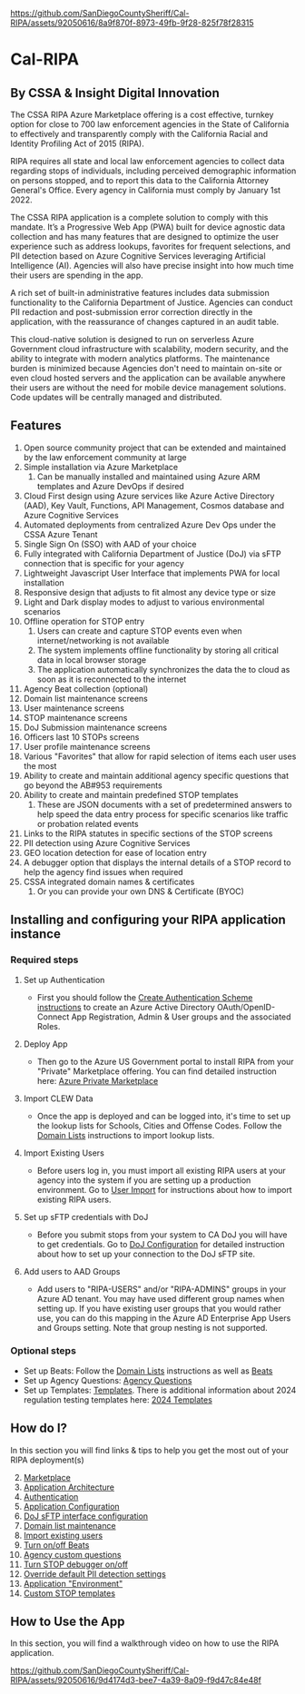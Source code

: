 https://github.com/SanDiegoCountySheriff/Cal-RIPA/assets/92050616/8a9f870f-8973-49fb-9f28-825f78f28315

# Cal-RIPA

## By CSSA & Insight Digital Innovation

The CSSA RIPA Azure Marketplace offering is a cost effective, turnkey option for close to 700 law enforcement agencies in the State of California to effectively and transparently comply with the California Racial and Identity Profiling Act of 2015 (RIPA).

RIPA requires all state and local law enforcement agencies to collect data regarding stops of individuals, including perceived demographic information on persons stopped, and to report this data to the California Attorney General's Office. Every agency in California must comply by January 1st 2022.

The CSSA RIPA application is a complete solution to comply with this mandate. It’s a Progressive Web App (PWA) built for device agnostic data collection and has many features that are designed to optimize the user experience such as address lookups, favorites for frequent selections, and PII detection based on Azure Cognitive Services leveraging Artificial Intelligence (AI). Agencies will also have precise insight into how much time their users are spending in the app.

A rich set of built-in administrative features includes data submission functionality to the California Department of Justice. Agencies can conduct PII redaction and post-submission error correction directly in the application, with the reassurance of changes captured in an audit table.

This cloud-native solution is designed to run on serverless Azure Government cloud infrastructure with scalability, modern security, and the ability to integrate with modern analytics platforms. The maintenance burden is minimized because Agencies don't need to maintain on-site or even cloud hosted servers and the application can be available anywhere their users are without the need for mobile device management solutions. Code updates will be centrally managed and distributed.

## Features

1. Open source community project that can be extended and maintained by the law enforcement community at large
2. Simple installation via Azure Marketplace
   1. Can be manually installed and maintained using Azure ARM templates and Azure DevOps if desired
3. Cloud First design using Azure services like Azure Active Directory (AAD), Key Vault, Functions, API Management, Cosmos database and Azure Cognitive Services
4. Automated deployments from centralized Azure Dev Ops under the CSSA Azure Tenant
5. Single Sign On (SSO) with AAD of your choice
6. Fully integrated with California Department of Justice (DoJ) via sFTP connection that is specific for your agency
7. Lightweight Javascript User Interface that implements PWA for local installation
8. Responsive design that adjusts to fit almost any device type or size
9. Light and Dark display modes to adjust to various environmental scenarios
10. Offline operation for STOP entry
    1. Users can create and capture STOP events even when internet/networking is not available
    2. The system implements offline functionality by storing all critical data in local browser storage
    3. The application automatically synchronizes the data the to cloud as soon as it is reconnected to the internet
11. Agency Beat collection (optional)
12. Domain list maintenance screens
13. User maintenance screens
14. STOP maintenance screens
15. DoJ Submission maintenance screens
16. Officers last 10 STOPs screens
17. User profile maintenance screens
18. Various "Favorites" that allow for rapid selection of items each user uses the most
19. Ability to create and maintain additional agency specific questions that go beyond the AB#953 requirements
20. Ability to create and maintain predefined STOP templates
    1. These are JSON documents with a set of predetermined answers to help speed the data entry process for specific scenarios like traffic or probation related events
21. Links to the RIPA statutes in specific sections of the STOP screens
22. PII detection using Azure Cognitive Services
23. GEO location detection for ease of location entry
24. A debugger option that displays the internal details of a STOP record to help the agency find issues when required
25. CSSA integrated domain names & certificates
    1. Or you can provide your own DNS & Certificate (BYOC)

## Installing and configuring your RIPA application instance

### Required steps

1. Set up Authentication

   - First you should follow the [Create Authentication Scheme instructions](./AUTHENTICATION.md) to create an Azure Active Directory OAuth/OpenID-Connect App Registration, Admin & User groups and the associated Roles.

2. Deploy App

   - Then go to the Azure US Government portal to install RIPA from your "Private" Marketplace offering. You can find detailed instruction here: [Azure Private Marketplace](./MARKETPLACE.md)

3. Import CLEW Data

   - Once the app is deployed and can be logged into, it's time to set up the lookup lists for Schools, Cities and Offense Codes. Follow the [Domain Lists](./DOMAIN-LISTS.md) instructions to import lookup lists.

4. Import Existing Users

   - Before users log in, you must import all existing RIPA users at your agency into the system if you are setting up a production environment. Go to [User Import](./USER-IMPORT.md) for instructions about how to import existing RIPA users.

5. Set up sFTP credentials with DoJ

   - Before you submit stops from your system to CA DoJ you will have to get credentials. Go to [DoJ Configuration](./DOJ-CONFIGURATION.md) for detailed instruction about how to set up your connection to the DoJ sFTP site.

6. Add users to AAD Groups
   - Add users to "RIPA-USERS" and/or "RIPA-ADMINS" groups in your Azure AD tenant. You may have used different group names when setting up. If you have existing user groups that you would rather use, you can do this mapping in the Azure AD Enterprise App Users and Groups setting. Note that group nesting is not supported.

### Optional steps

- Set up Beats: Follow the [Domain Lists](./DOMAIN-LISTS.md) instructions as well as [Beats](./BEATS.md.md)
- Set up Agency Questions: [Agency Questions](./DOJ-CONFIGURATION.md)
- Set up Templates: [Templates](./STOP-TEMPLATES.md). There is additional information about 2024 regulation testing templates here: [2024 Templates](./2024-REGULATION-UPDATE-DOJ-TESTING.md)

## How do I?

In this section you will find links & tips to help you get the most out of your RIPA deployment(s)

2. [Marketplace](./Documentation/MARKETPLACE.md)
3. [Application Architecture](/Documentation/ARCHITECTURE.md)
4. [Authentication](/Documentation/AUTHENTICATION.md)
5. [Application Configuration](./Documentation/APP-CONFIG.md)
6. [DoJ sFTP interface configuration](/Documentation/DOJ-CONFIGURATION.md)
7. [Domain list maintenance](/Documentation/DOMAIN-LISTS.md)
8. [Import existing users](/Documentation/USER-IMPORT.md)
9. [Turn on/off Beats](/Documentation/BEATS.md)
10. [Agency custom questions](/Documentation/AGENCY-QUESTIONS.md)
11. [Turn STOP debugger on/off](/Documentation/STOP-DEBUGGER.md)
12. [Override default PII detection settings](/Documentation/PII-CONFIGURATION.md)
13. [Application "Environment"](/Documentation/APP-ENVIRONMENT.md)
14. [Custom STOP templates](/Documentation/STOP-TEMPLATES.md)

## How to Use the App

In this section, you will find a walkthrough video on how to use the RIPA application.

https://github.com/SanDiegoCountySheriff/Cal-RIPA/assets/92050616/9d4174d3-bee7-4a39-8a09-f9d47c84e48f
